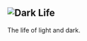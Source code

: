 ![Dark Life](https://media.discordapp.net/attachments/416809668908941316/639331850447224833/Dark_Life.png?width=567&height=254)
---
The life of light and dark.
